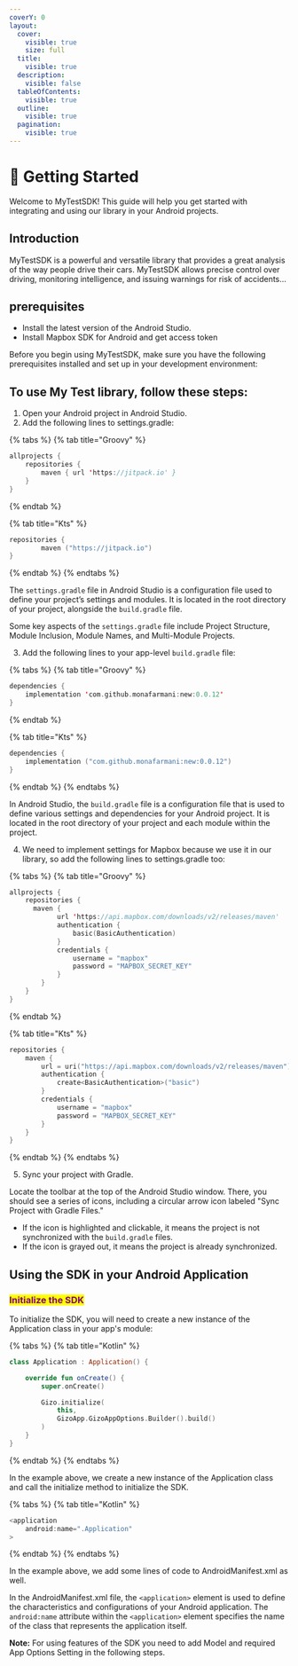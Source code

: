```yaml
---
coverY: 0
layout:
  cover:
    visible: true
    size: full
  title:
    visible: true
  description:
    visible: false
  tableOfContents:
    visible: true
  outline:
    visible: true
  pagination:
    visible: true
---
```


# 🚀 Getting Started

Welcome to MyTestSDK! This guide will help you get started with integrating and using our library in your Android projects.

## Introduction

MyTestSDK is a powerful and versatile library that provides a great analysis of the way people drive their cars. MyTestSDK allows precise control over driving, monitoring intelligence, and issuing warnings for risk of accidents…



## prerequisites

* Install the latest version of the Android Studio.
* Install Mapbox SDK for Android and get access token

Before you begin using MyTestSDK, make sure you have the following prerequisites installed and set up in your development environment:



## To use My Test library, follow these steps:

1. Open your Android project in Android Studio.
2. Add the following lines to settings.gradle:

{% tabs %}
{% tab title="Groovy" %}
```kotlin
allprojects {
	repositories {
		maven { url 'https://jitpack.io' }
	}
}	
```
{% endtab %}

{% tab title="Kts" %}
```kotlin
repositories {
        maven ("https://jitpack.io")
}
```
{% endtab %}
{% endtabs %}

The `settings.gradle` file in Android Studio is a configuration file used to define your project’s settings and modules. It is located in the root directory of your project, alongside the `build.gradle` file.

Some key aspects of the `settings.gradle` file include Project Structure, Module Inclusion, Module Names, and Multi-Module Projects.

3. Add the following lines to your app-level `build.gradle` file:

{% tabs %}
{% tab title="Groovy" %}
```kotlin
dependencies {
    implementation 'com.github.monafarmani:new:0.0.12'
}
```
{% endtab %}

{% tab title="Kts" %}
```kotlin
dependencies {
    implementation ("com.github.monafarmani:new:0.0.12")
}
```
{% endtab %}
{% endtabs %}

In Android Studio, the `build.gradle` file is a configuration file that is used to define various settings and dependencies for your Android project. It is located in the root directory of your project and each module within the project.

4. We need to implement settings for Mapbox because we use it in our library, so add the following lines to settings.gradle too:

{% tabs %}
{% tab title="Groovy" %}
```kotlin
allprojects {
    repositories {
      maven {
            url 'https://api.mapbox.com/downloads/v2/releases/maven'
            authentication {
                basic(BasicAuthentication)
            }
            credentials {
                username = "mapbox"
                password = "MAPBOX_SECRET_KEY"
            }
        }
    }
}
```
{% endtab %}

{% tab title="Kts" %}
```kotlin
repositories {
    maven {
        url = uri("https://api.mapbox.com/downloads/v2/releases/maven")
        authentication {
            create<BasicAuthentication>("basic")
        }
        credentials {
            username = "mapbox"
            password = "MAPBOX_SECRET_KEY"
        }
    }
}
```
{% endtab %}
{% endtabs %}

5. Sync your project with Gradle.

Locate the toolbar at the top of the Android Studio window. There, you should see a series of icons, including a circular arrow icon labeled "Sync Project with Gradle Files."

* If the icon is highlighted and clickable, it means the project is not synchronized with the `build.gradle` files.
* If the icon is grayed out, it means the project is already synchronized.



## Using the SDK in your Android Application

### &#x20;<mark style="color:purple;">Initialize the SDK</mark>

To initialize the SDK, you will need to create a new instance of the Application class in your app's module:

{% tabs %}
{% tab title="Kotlin" %}
```kotlin
class Application : Application() {

    override fun onCreate() {
        super.onCreate()

        Gizo.initialize(
            this,
            GizoApp.GizoAppOptions.Builder().build()
        )
    }
}
```
{% endtab %}
{% endtabs %}

In the example above, we create a new instance of the Application class and call the initialize method to initialize the SDK.

{% tabs %}
{% tab title="Kotlin" %}
```kotlin
<application
    android:name=".Application"
>
```
{% endtab %}
{% endtabs %}

In the example above, we add some lines of code to AndroidManifest.xml as well.

In the AndroidManifest.xml file, the `<application>` element is used to define the characteristics and configurations of your Android application. The `android:name` attribute within the `<application>` element specifies the name of the class that represents the application itself.

**Note:** For using features of the SDK you need to add Model and required App Options Setting in the following steps.

